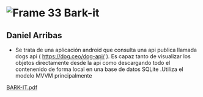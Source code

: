 #  ![Frame 33](https://github.com/dani78w/barkit/assets/93707372/6059e04c-60f7-406a-93d7-b2ad8bd8ccd6) Bark-it 
## Daniel Arribas
  -  Se trata de una aplicación android que consulta una api publica llamada dogs api ( https://dog.ceo/dog-api/ ). 
     Es capaz tanto de visualizar los objetos directamente desde la api como descargando todo el contenenido de forma local en una base de datos SQLite .Utiliza el modelo MVVM principalmente

[BARK-IT.pdf](https://github.com/dani78w/barkit/files/13969852/BARK-IT.pdf)
